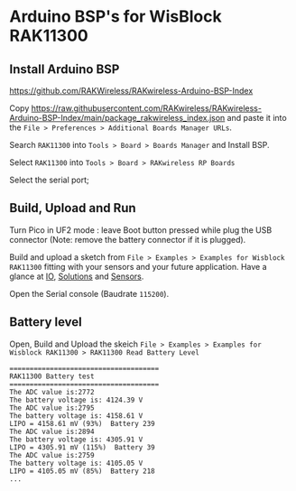 # Arduino BSP's for WisBlock RAK11300

## Install Arduino BSP

https://github.com/RAKWireless/RAKwireless-Arduino-BSP-Index

Copy https://raw.githubusercontent.com/RAKwireless/RAKwireless-Arduino-BSP-Index/main/package_rakwireless_index.json and paste it into the `File > Preferences > Additional Boards Manager URLs`.

Search `RAK11300` into `Tools > Board > Boards Manager` and Install BSP.

Select `RAK11300` into `Tools > Board > RAKwireless RP Boards`

Select the serial port;

## Build, Upload and Run

Turn Pico in UF2 mode : leave Boot button pressed while plug the USB connector (Note: remove the battery connector if it is plugged).

Build and upload a sketch from `File > Examples > Examples for Wisblock RAK11300` fitting with your sensors and your future application. Have a glance at [IO](https://github.com/RAKWireless/RAK-RP-Arduino/tree/main/libraries/RAK_examples/examples/RAK11300/IO), [Solutions](https://github.com/RAKWireless/RAK-RP-Arduino/tree/main/libraries/RAK_examples/examples/RAK11300/Solutions) and [Sensors](https://github.com/RAKWireless/RAK-RP-Arduino/tree/main/libraries/RAK_examples/examples/RAK11300/Sensors).

Open the Serial console (Baudrate `115200`).


## Battery level

Open, Build and Upload the skeich `File > Examples > Examples for Wisblock RAK11300 > RAK11300 Read Battery Level`

```
=====================================
RAK11300 Battery test
=====================================
The ADC value is:2772
The battery voltage is: 4124.39 V
The ADC value is:2795
The battery voltage is: 4158.61 V
LIPO = 4158.61 mV (93%)  Battery 239
The ADC value is:2894
The battery voltage is: 4305.91 V
LIPO = 4305.91 mV (115%)  Battery 39
The ADC value is:2759
The battery voltage is: 4105.05 V
LIPO = 4105.05 mV (85%)  Battery 218
...
```


